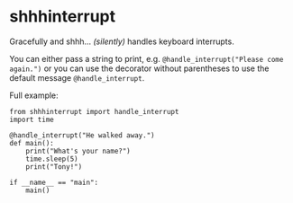# shhhinterrupt

Gracefully and shhh... _(silently)_ handles keyboard interrupts.

You can either pass a string to print, e.g. `@handle_interrupt("Please come again.")` or you can use the decorator without parentheses to use the default message `@handle_interrupt`.

Full example:

    from shhhinterrupt import handle_interrupt
    import time
    
    @handle_interrupt("He walked away.")
    def main():
        print("What's your name?")
        time.sleep(5)
        print("Tony!")

    if __name__ == "main":
        main()
